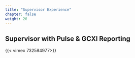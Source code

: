 ```yaml
---
title: "Supervisor Experience"
chapter: false
weight: 20
---
```


## Supervisor with Pulse & GCXI Reporting

{{< vimeo 732584977>}}
